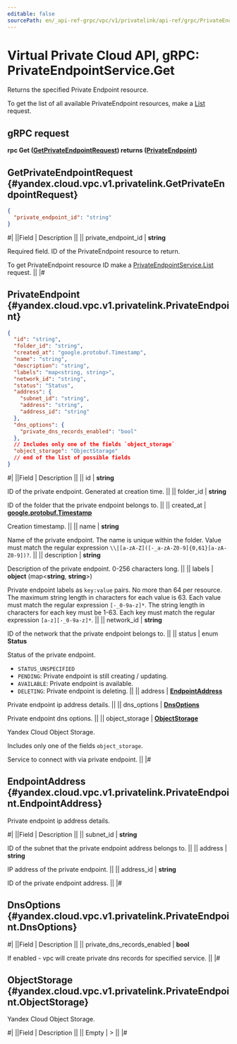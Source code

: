 ```yaml
---
editable: false
sourcePath: en/_api-ref-grpc/vpc/v1/privatelink/api-ref/grpc/PrivateEndpoint/get.md
---
```


# Virtual Private Cloud API, gRPC: PrivateEndpointService.Get

Returns the specified Private Endpoint resource.

To get the list of all available PrivateEndpoint resources, make a [List](/docs/vpc/privatelink/api-ref/grpc/PrivateEndpoint/list#List)
request.

## gRPC request

**rpc Get ([GetPrivateEndpointRequest](#yandex.cloud.vpc.v1.privatelink.GetPrivateEndpointRequest)) returns ([PrivateEndpoint](#yandex.cloud.vpc.v1.privatelink.PrivateEndpoint))**

## GetPrivateEndpointRequest {#yandex.cloud.vpc.v1.privatelink.GetPrivateEndpointRequest}

```json
{
  "private_endpoint_id": "string"
}
```

#|
||Field | Description ||
|| private_endpoint_id | **string**

Required field. ID of the PrivateEndpoint resource to return.

To get PrivateEndpoint resource ID make a [PrivateEndpointService.List](/docs/vpc/privatelink/api-ref/grpc/PrivateEndpoint/list#List)
request. ||
|#

## PrivateEndpoint {#yandex.cloud.vpc.v1.privatelink.PrivateEndpoint}

```json
{
  "id": "string",
  "folder_id": "string",
  "created_at": "google.protobuf.Timestamp",
  "name": "string",
  "description": "string",
  "labels": "map<string, string>",
  "network_id": "string",
  "status": "Status",
  "address": {
    "subnet_id": "string",
    "address": "string",
    "address_id": "string"
  },
  "dns_options": {
    "private_dns_records_enabled": "bool"
  },
  // Includes only one of the fields `object_storage`
  "object_storage": "ObjectStorage"
  // end of the list of possible fields
}
```

#|
||Field | Description ||
|| id | **string**

ID of the private endpoint. Generated at creation time. ||
|| folder_id | **string**

ID of the folder that the private endpoint belongs to. ||
|| created_at | **[google.protobuf.Timestamp](https://developers.google.com/protocol-buffers/docs/reference/google.protobuf#timestamp)**

Creation timestamp. ||
|| name | **string**

Name of the private endpoint.
The name is unique within the folder.
Value must match the regular expression
``\\|[a-zA-Z]([-_a-zA-Z0-9]{0,61}[a-zA-Z0-9])?``. ||
|| description | **string**

Description of the private endpoint. 0-256 characters long. ||
|| labels | **object** (map<**string**, **string**>)

Private endpoint labels as `key:value` pairs.
No more than 64 per resource.
The maximum string length in characters for each value is 63.
Each value must match the regular expression `[-_0-9a-z]*`.
The string length in characters for each key must be 1-63.
Each key must match the regular expression `[a-z][-_0-9a-z]*`. ||
|| network_id | **string**

ID of the network that the private endpoint belongs to. ||
|| status | enum **Status**

Status of the private endpoint.

- `STATUS_UNSPECIFIED`
- `PENDING`: Private endpoint is still creating / updating.
- `AVAILABLE`: Private endpoint is available.
- `DELETING`: Private endpoint is deleting. ||
|| address | **[EndpointAddress](#yandex.cloud.vpc.v1.privatelink.PrivateEndpoint.EndpointAddress)**

Private endpoint ip address details. ||
|| dns_options | **[DnsOptions](#yandex.cloud.vpc.v1.privatelink.PrivateEndpoint.DnsOptions)**

Private endpoint dns options. ||
|| object_storage | **[ObjectStorage](#yandex.cloud.vpc.v1.privatelink.PrivateEndpoint.ObjectStorage)**

Yandex Cloud Object Storage.

Includes only one of the fields `object_storage`.

Service to connect with via private endpoint. ||
|#

## EndpointAddress {#yandex.cloud.vpc.v1.privatelink.PrivateEndpoint.EndpointAddress}

Private endpoint ip address details.

#|
||Field | Description ||
|| subnet_id | **string**

ID of the subnet that the private endpoint address belongs to. ||
|| address | **string**

IP address of the private endpoint. ||
|| address_id | **string**

ID of the private endpoint address. ||
|#

## DnsOptions {#yandex.cloud.vpc.v1.privatelink.PrivateEndpoint.DnsOptions}

#|
||Field | Description ||
|| private_dns_records_enabled | **bool**

If enabled - vpc will create private dns records for specified service. ||
|#

## ObjectStorage {#yandex.cloud.vpc.v1.privatelink.PrivateEndpoint.ObjectStorage}

Yandex Cloud Object Storage.

#|
||Field | Description ||
|| Empty | > ||
|#
